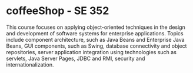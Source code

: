 # coffeeShop - SE 352
This course focuses on applying object-oriented techniques in the design and development of software systems for enterprise applications. Topics include component architecture, such as Java Beans and Enterprise Java Beans, GUI components, such as Swing, database connectivity and object repositories, server application integration using technologies such as servlets, Java Server Pages, JDBC and RMI, security and internationalization.